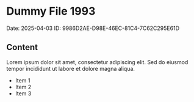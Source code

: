 # Dummy File 1993

Date: 2025-04-03
ID: 9986D2AE-D98E-46EC-81C4-7C62C295E61D

## Content

Lorem ipsum dolor sit amet, consectetur adipiscing elit.
Sed do eiusmod tempor incididunt ut labore et dolore magna aliqua.

* Item 1
* Item 2
* Item 3

